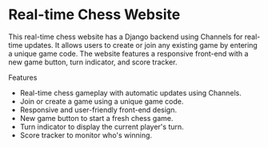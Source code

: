 # Real-time Chess Website

This real-time chess website has a Django backend using Channels for real-time updates. It allows users to create or join any existing game by entering a unique game code. The website features a responsive front-end with a new game button, turn indicator, and score tracker.

Features
- Real-time chess gameplay with automatic updates using Channels.
- Join or create a game using a unique game code.
- Responsive and user-friendly front-end design.
- New game button to start a fresh chess game.
- Turn indicator to display the current player's turn.
- Score tracker to monitor who's winning.
